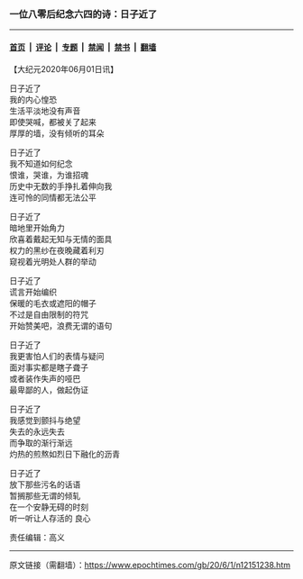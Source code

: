 ### 一位八零后纪念六四的诗：日子近了

---

#### [首页](../../../..?n12151238) &nbsp;|&nbsp; [评论](../../../../../epoch-comment?n12151238) &nbsp;|&nbsp; [专题](../../../../../epoch-special?n12151238) &nbsp;|&nbsp; [禁闻](../../../../../epoch-news?n12151238) &nbsp;|&nbsp; [禁书](../../../../../books?n12151238) &nbsp;|&nbsp; [翻墙](https://github.com/gfw-breaker/nogfw/blob/master/README.md?n12151238)


<div class="post_content" id="artbody" itemprop="articleBody">
 <!-- article content begin -->
 <p>
  【大纪元2020年06月01日讯】
 </p>
 <p>
  日子近了
  <br/>
  我的内心惶恐
  <br/>
  生活平淡地没有声音
  <br/>
  即使哭喊，都被关了起来
  <br/>
  厚厚的墙，没有倾听的耳朵
 </p>
 <p>
  日子近了
  <br/>
  我不知道如何纪念
  <br/>
  恨谁，哭谁，为谁招魂
  <br/>
  历史中无数的手挣扎着伸向我
  <br/>
  连可怜的同情都无法公平
 </p>
 <p>
  日子近了
  <br/>
  暗地里开始角力
  <br/>
  欣喜着戴起无知与无情的面具
  <br/>
  权力的黑纱在夜晚藏着利刃
  <br/>
  窥视着光明处人群的举动
 </p>
 <p>
  日子近了
  <br/>
  谎言开始编织
  <br/>
  保暖的毛衣或遮阳的帽子
  <br/>
  不过是自由限制的符咒
  <br/>
  开始赞美吧，浪费无谓的语句
 </p>
 <p>
  日子近了
  <br/>
  我更害怕人们的表情与疑问
  <br/>
  面对事实都是瞎子聋子
  <br/>
  或者装作失声的哑巴
  <br/>
  最卑鄙的人，做起伪证
 </p>
 <p>
  日子近了
  <br/>
  我感觉到颤抖与绝望
  <br/>
  失去的永远失去
  <br/>
  而争取的渐行渐远
  <br/>
  灼热的煎熬如烈日下融化的沥青
 </p>
 <p>
  日子近了
  <br/>
  放下那些污名的话语
  <br/>
  暂搁那些无谓的倾轧
  <br/>
  在一个安静无碍的时刻
  <br/>
  听一听让人存活的
  <ok href="https://www.epochtimes.com/gb/tag/%E8%89%AF%E5%BF%83.html">
   良心
  </ok>
 </p>
 <p>
  责任编辑：高义
 </p>
 <!-- article content end -->
 <div id="below_article_ad">
 </div>
</div>


---

原文链接（需翻墙）：https://www.epochtimes.com/gb/20/6/1/n12151238.htm